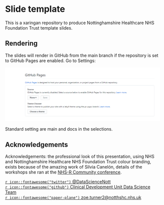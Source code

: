 # Slide template

This is a xaringan repository to produce Nottinghamshire Healthcare NHS Foundation Trust template slides. 

## Rendering

The slides will render in GitHub from the main branch if the repository is set to GitHub Pages are enabled. Go to Settings:

![GitHub Pages](img/github-render.PNG)

Standard setting are main and docs in the selections.

## Acknowledgements

Acknowledgements: the professional look of this presentation, using NHS and Nottinghamshire Healthcare NHS Foundation Trust colour branding, exists because of the amazing work of Silvia Canelón, details of the workshops she ran at the [NHS-R Community conference](https://spcanelon.github.io/xaringan-basics-and-beyond/index.html).

[`r icon::fontawesome("twitter")` @DataScienceNott](https://twitter.com/DataScienceNott)<br/>
[`r icon::fontawesome("github")` Clinical Development Unit Data Science Team](https://github.com/CDU-data-science-team)<br/>
[`r icon::fontawesome("paper-plane")` zoe.turner2@notthshc.nhs.uk](mailto:zoe.turner2@nottshc.nhs.uk)


